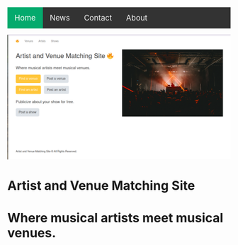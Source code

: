 <style>
.topnav {
background-color: #333;
overflow: hidden;
}

/* Style the links inside the navigation bar */
.topnav a {
float: left;
color: #f2f2f2;
text-align: center;
padding: 14px 16px;
text-decoration: none;
font-size: 17px;
}

/* Change the color of links on hover */
.topnav a:hover {
background-color: #ddd;
color: black;
}

/* Add a color to the active/current link */
.topnav a.active {
background-color: #04AA6D;
color: white;
}
</style>

<div class="topnav">
  <a class="active" href="#home">Home</a>
  <a href="#news">News</a>
  <a href="#contact">Contact</a>
  <a href="#about">About</a>
</div>



![coverimage](coverimage.png)
# Artist and Venue Matching Site
# Where musical artists meet musical venues.
